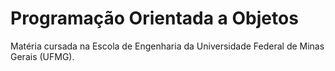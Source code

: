 <h1 align="left">Programação Orientada a Objetos </h1>

Matéria cursada na Escola de Engenharia da Universidade Federal de Minas Gerais (UFMG).
